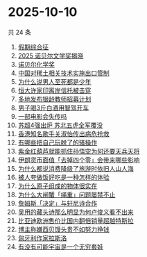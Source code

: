 # 2025-10-10

共 24 条

<!-- BEGIN -->
<!-- 最后更新时间 Fri Oct 10 2025 13:19:50 GMT+0800 (China Standard Time) -->

1. [假期综合征](https://www.zhihu.com/search?q=%E5%81%87%E6%9C%9F%E7%BB%BC%E5%90%88%E5%BE%81)
1. [2025 诺贝尔文学奖揭晓](https://www.zhihu.com/search?q=2025%20%E8%AF%BA%E8%B4%9D%E5%B0%94%E6%96%87%E5%AD%A6%E5%A5%96%E6%8F%AD%E6%99%93)
1. [诺贝尔化学奖](https://www.zhihu.com/search?q=%E8%AF%BA%E8%B4%9D%E5%B0%94%E5%8C%96%E5%AD%A6%E5%A5%96)
1. [中国对稀土相关技术实施出口管制](https://www.zhihu.com/search?q=%E4%B8%AD%E5%9B%BD%E5%AF%B9%E7%A8%80%E5%9C%9F%E7%9B%B8%E5%85%B3%E6%8A%80%E6%9C%AF%E5%AE%9E%E6%96%BD%E5%87%BA%E5%8F%A3%E7%AE%A1%E5%88%B6)
1. [为什么说男人至死都是少年](https://www.zhihu.com/search?q=%E4%B8%BA%E4%BB%80%E4%B9%88%E8%AF%B4%E7%94%B7%E4%BA%BA%E8%87%B3%E6%AD%BB%E9%83%BD%E6%98%AF%E5%B0%91%E5%B9%B4)
1. [恒大许家印离岸信托被击穿](https://www.zhihu.com/search?q=%E6%81%92%E5%A4%A7%E8%AE%B8%E5%AE%B6%E5%8D%B0%E7%A6%BB%E5%B2%B8%E4%BF%A1%E6%89%98%E8%A2%AB%E5%87%BB%E7%A9%BF)
1. [多地发布银龄教师招募计划](https://www.zhihu.com/search?q=%E5%A4%9A%E5%9C%B0%E5%8F%91%E5%B8%83%E9%93%B6%E9%BE%84%E6%95%99%E5%B8%88%E6%8B%9B%E5%8B%9F%E8%AE%A1%E5%88%92)
1. [男子喝3斤白酒用智驾开车](https://www.zhihu.com/search?q=%E7%94%B7%E5%AD%90%E5%96%9D3%E6%96%A4%E7%99%BD%E9%85%92%E7%94%A8%E6%99%BA%E9%A9%BE%E5%BC%80%E8%BD%A6)
1. [一部电影会失传吗](https://www.zhihu.com/search?q=%E4%B8%80%E9%83%A8%E7%94%B5%E5%BD%B1%E4%BC%9A%E5%A4%B1%E4%BC%A0%E5%90%97)
1. [苏超4强出炉 苏北五虎全军覆没](https://www.zhihu.com/search?q=%E8%8B%8F%E8%B6%854%E5%BC%BA%E5%87%BA%E7%82%89%20%E8%8B%8F%E5%8C%97%E4%BA%94%E8%99%8E%E5%85%A8%E5%86%9B%E8%A6%86%E6%B2%A1)
1. [香港知名歌手关淑怡传出病危抢救](https://www.zhihu.com/search?q=%E9%A6%99%E6%B8%AF%E7%9F%A5%E5%90%8D%E6%AD%8C%E6%89%8B%E5%85%B3%E6%B7%91%E6%80%A1%E4%BC%A0%E5%87%BA%E7%97%85%E5%8D%B1%E6%8A%A2%E6%95%91)
1. [有哪些把自己玩脱了的骚操作](https://www.zhihu.com/search?q=%E6%9C%89%E5%93%AA%E4%BA%9B%E6%8A%8A%E8%87%AA%E5%B7%B1%E7%8E%A9%E8%84%B1%E4%BA%86%E7%9A%84%E9%AA%9A%E6%93%8D%E4%BD%9C)
1. [紫金红葫芦就能抓住孙悟空为何还要天兵天将](https://www.zhihu.com/search?q=%E7%B4%AB%E9%87%91%E7%BA%A2%E8%91%AB%E8%8A%A6%E5%B0%B1%E8%83%BD%E6%8A%93%E4%BD%8F%E5%AD%99%E6%82%9F%E7%A9%BA%E4%B8%BA%E4%BD%95%E8%BF%98%E8%A6%81%E5%A4%A9%E5%85%B5%E5%A4%A9%E5%B0%86)
1. [伊朗货币面值「去掉四个零」会带来哪些影响](https://www.zhihu.com/search?q=%E4%BC%8A%E6%9C%97%E8%B4%A7%E5%B8%81%E9%9D%A2%E5%80%BC%E3%80%8C%E5%8E%BB%E6%8E%89%E5%9B%9B%E4%B8%AA%E9%9B%B6%E3%80%8D%E4%BC%9A%E5%B8%A6%E6%9D%A5%E5%93%AA%E4%BA%9B%E5%BD%B1%E5%93%8D)
1. [为什么都说消费降级了旅游时依旧人山人海](https://www.zhihu.com/search?q=%E4%B8%BA%E4%BB%80%E4%B9%88%E9%83%BD%E8%AF%B4%E6%B6%88%E8%B4%B9%E9%99%8D%E7%BA%A7%E4%BA%86%E6%97%85%E6%B8%B8%E6%97%B6%E4%BE%9D%E6%97%A7%E4%BA%BA%E5%B1%B1%E4%BA%BA%E6%B5%B7)
1. [被人夸做饭好吃是一种怎样的体验](https://www.zhihu.com/search?q=%E8%A2%AB%E4%BA%BA%E5%A4%B8%E5%81%9A%E9%A5%AD%E5%A5%BD%E5%90%83%E6%98%AF%E4%B8%80%E7%A7%8D%E6%80%8E%E6%A0%B7%E7%9A%84%E4%BD%93%E9%AA%8C)
1. [为什么原子组成的物体很实在](https://www.zhihu.com/search?q=%E4%B8%BA%E4%BB%80%E4%B9%88%E5%8E%9F%E5%AD%90%E7%BB%84%E6%88%90%E7%9A%84%E7%89%A9%E4%BD%93%E5%BE%88%E5%AE%9E%E5%9C%A8)
1. [为什么大闸蟹「绳重」问题屡禁不止](https://www.zhihu.com/search?q=%E4%B8%BA%E4%BB%80%E4%B9%88%E5%A4%A7%E9%97%B8%E8%9F%B9%E3%80%8C%E7%BB%B3%E9%87%8D%E3%80%8D%E9%97%AE%E9%A2%98%E5%B1%A1%E7%A6%81%E4%B8%8D%E6%AD%A2)
1. [詹姆斯「决定」与轩尼诗合作](https://www.zhihu.com/search?q=%E8%A9%B9%E5%A7%86%E6%96%AF%E3%80%8C%E5%86%B3%E5%AE%9A%E3%80%8D%E4%B8%8E%E8%BD%A9%E5%B0%BC%E8%AF%97%E5%90%88%E4%BD%9C)
1. [吴用的藏头诗那么明显为何卢俊义看不出来](https://www.zhihu.com/search?q=%E5%90%B4%E7%94%A8%E7%9A%84%E8%97%8F%E5%A4%B4%E8%AF%97%E9%82%A3%E4%B9%88%E6%98%8E%E6%98%BE%E4%B8%BA%E4%BD%95%E5%8D%A2%E4%BF%8A%E4%B9%89%E7%9C%8B%E4%B8%8D%E5%87%BA%E6%9D%A5)
1. [比亚迪欧洲售价比国内翻倍销量超越特斯拉](https://www.zhihu.com/search?q=%E6%AF%94%E4%BA%9A%E8%BF%AA%E6%AC%A7%E6%B4%B2%E5%94%AE%E4%BB%B7%E6%AF%94%E5%9B%BD%E5%86%85%E7%BF%BB%E5%80%8D%E9%94%80%E9%87%8F%E8%B6%85%E8%B6%8A%E7%89%B9%E6%96%AF%E6%8B%89)
1. [博主称嫌西贝馒头贵不如努力挣钱](https://www.zhihu.com/search?q=%E5%8D%9A%E4%B8%BB%E7%A7%B0%E5%AB%8C%E8%A5%BF%E8%B4%9D%E9%A6%92%E5%A4%B4%E8%B4%B5%E4%B8%8D%E5%A6%82%E5%8A%AA%E5%8A%9B%E6%8C%A3%E9%92%B1)
1. [匈牙利作家拉斯洛](https://www.zhihu.com/search?q=%E5%8C%88%E7%89%99%E5%88%A9%E4%BD%9C%E5%AE%B6%E6%8B%89%E6%96%AF%E6%B4%9B)
1. [有没有可能宇宙是一个无穷套娃](https://www.zhihu.com/search?q=%E6%9C%89%E6%B2%A1%E6%9C%89%E5%8F%AF%E8%83%BD%E5%AE%87%E5%AE%99%E6%98%AF%E4%B8%80%E4%B8%AA%E6%97%A0%E7%A9%B7%E5%A5%97%E5%A8%83)

<!-- END -->
